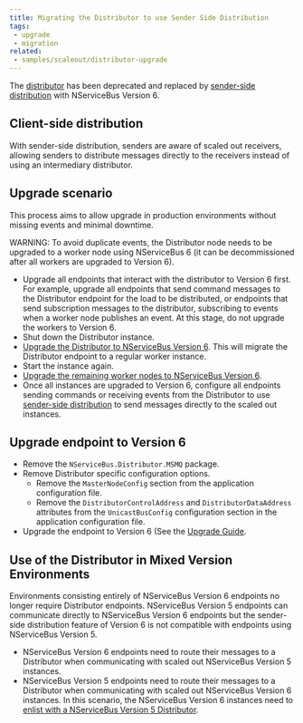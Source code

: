 ```yaml
---
title: Migrating the Distributor to use Sender Side Distribution
tags:
 - upgrade
 - migration
related:
 - samples/scaleout/distributor-upgrade
---
```


The [distributor](/nservicebus/scalability-and-ha/distributor) has been deprecated and replaced by [sender-side distribution](/nservicebus/msmq/scalability-and-ha/sender-side-distribution.md) with NServiceBus Version 6.

## Client-side distribution

With sender-side distribution, senders are aware of scaled out receivers, allowing senders to distribute messages directly to the receivers instead of using an intermediary distributor.


## Upgrade scenario

This process aims to allow upgrade in production environments without missing events and minimal downtime.

WARNING: To avoid duplicate events, the Distributor node needs to be upgraded to a worker node using NServiceBus 6 (it can be decommissioned after all workers are upgraded to Version 6).

* Upgrade all endpoints that interact with the distributor to Version 6 first. For example, upgrade all endpoints that send command messages to the Distributor endpoint for the load to be distributed, or endpoints that send subscription messages to the distributor, subscribing to events when a worker node publishes an event. At this stage, do not upgrade the workers to Version 6.
* Shut down the Distributor instance.
* [Upgrade the Distributor to NServiceBus Version 6](#upgrade-endpoint-to-version-6). This will migrate the Distributor endpoint to a regular worker instance.
* Start the instance again.
* [Upgrade the remaining worker nodes to NServiceBus Version 6](#upgrade-endpoint-to-version-6).
* Once all instances are upgraded to Version 6, configure all endpoints sending commands or receiving events from the Distributor to use [sender-side distribution](/nservicebus/msmq/scalability-and-ha/sender-side-distribution.md) to send messages directly to the scaled out instances.


## Upgrade endpoint to Version 6

* Remove the `NServiceBus.Distributor.MSMQ` package.
* Remove Distributor specific configuration options.
  * Remove the `MasterNodeConfig` section from the application configuration file.
  * Remove the `DistributorControlAddress` and `DistributorDataAddress` attributes from the `UnicastBusConfig` configuration section in the application configuration file.
* Upgrade the endpoint to Version 6 (See the [Upgrade Guide](/nservicebus/upgrades/5to6).


## Use of the Distributor in Mixed Version Environments

Environments consisting entirely of NServiceBus Version 6 endpoints no longer require Distributor endpoints. NServiceBus Version 5 endpoints can communicate directly to NServiceBus Version 6 endpoints but the sender-side distribution feature of Version 6 is not compatible with endpoints using NServiceBus Version 5.

* NServiceBus Version 6 endpoints need to route their messages to a Distributor when communicating with scaled out NServiceBus Version 5 instances.
* NServiceBus Version 5 endpoints need to route their messages to a Distributor when communicating with scaled out NServiceBus Version 6 instances. In this scenario, the NServiceBus Version 6 instances need to [enlist with a NServiceBus Version 5 Distributor](#remove-subscriptions-for-the-distributor).

